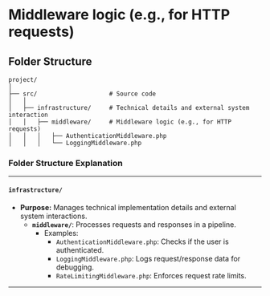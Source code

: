 # Middleware logic (e.g., for HTTP requests)

## Folder Structure

```
project/
│
├── src/                    # Source code
│   │
│   ├── infrastructure/     # Technical details and external system interaction
│   │   ├── middleware/     # Middleware logic (e.g., for HTTP requests)
│   │   │   ├── AuthenticationMiddleware.php
│   │   │   └── LoggingMiddleware.php
```


### **Folder Structure Explanation**

* * *

#### **`infrastructure/`**

- **Purpose:** Manages technical implementation details and external system interactions.
    - **`middleware/`**: Processes requests and responses in a pipeline.
        - Examples:
            - `AuthenticationMiddleware.php`: Checks if the user is authenticated.
            - `LoggingMiddleware.php`: Logs request/response data for debugging.
            - `RateLimitingMiddleware.php`: Enforces request rate limits.

* * *
